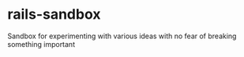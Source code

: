 # rails-sandbox

Sandbox for experimenting with various ideas with no fear of breaking something important
